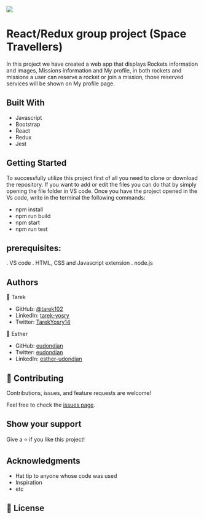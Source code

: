 ![](https://img.shields.io/badge/Microverse-blueviolet)

# React/Redux group project (Space Travellers)


In this project we have created a web app that displays Rockets information and images, Missions information and My profile, in both rockets and missions a user can reserve a rocket or join a mission, those reserved services will be shown on My profile page.

## Built With

- Javascript
- Bootstrap
- React
- Redux
- Jest


## Getting Started

To successfully utilize this project first of all you need to clone or download the repository. If you want to add or edit the files you can do that by simply opening the file folder in VS code. Once you have the project opened in the Vs code, write in the terminal the following commands:

- npm install
- npm run build
- npm start
- npm run test


## prerequisites:
. VS code
. HTML, CSS and Javascript extension
. node.js 


## Authors

👤 Tarek
- GitHub: [@tarek102](https://github.com/tarek102)
- LinkedIn: [tarek-yosry](https://www.linkedin.com/in/tarek-yosry/)
- Twitter: [TarekYosry14](https://twitter.com/TarekYosry14)

👤 Esther
- GitHub: [eudondian](https://github.com/eudondian)
- Twitter: [eudondian](https://twitter.com/eudondian)
- LinkedIn: [esther-udondian](https://www.linkedin.com/in/esther-udondian)



## 🤝 Contributing

Contributions, issues, and feature requests are welcome!

Feel free to check the [issues page](https://github.com/tarek102/react-group-project/issues).

## Show your support

Give a ⭐️ if you like this project!

## Acknowledgments

- Hat tip to anyone whose code was used
- Inspiration
- etc

## 📝 License
